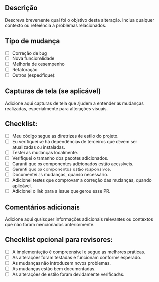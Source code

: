 ## Descrição

Descreva brevemente qual foi o objetivo desta alteração. Inclua qualquer contexto ou referência a problemas relacionados.

## Tipo de mudança

- [ ] Correção de bug
- [ ] Nova funcionalidade
- [ ] Melhoria de desempenho
- [ ] Refatoração
- [ ] Outros (especifique):

## Capturas de tela (se aplicável)

Adicione aqui capturas de tela que ajudem a entender as mudanças realizadas, especialmente para alterações visuais.

## Checklist:

- [ ] Meu código segue as diretrizes de estilo do projeto.
- [ ] Eu verifiquei se há dependências de terceiros que devem ser atualizadas ou instaladas.
- [ ] Testei as mudanças localmente.
- [ ] Verifiquei o tamanho dos pacotes adicionados.
- [ ] Garanti que os componentes adicionados estão acessíveis.
- [ ] Garanti que os componentes estão responsivos.
- [ ] Documentei as mudanças, quando necessário.
- [ ] Adicionei testes que comprovam a correção das mudanças, quando aplicável.
- [ ] Adicionei o link para a issue que gerou esse PR.

## Comentários adicionais

Adicione aqui quaisquer informações adicionais relevantes ou contextos que não foram mencionados anteriormente.

## Checklist opcional para revisores:

- [ ] A implementação é compreensível e segue as melhores práticas.
- [ ] As alterações foram testadas e funcionam conforme esperado.
- [ ] As mudanças não introduzem novos problemas.
- [ ] As mudanças estão bem documentadas.
- [ ] As alterações de estilo foram devidamente verificadas.

